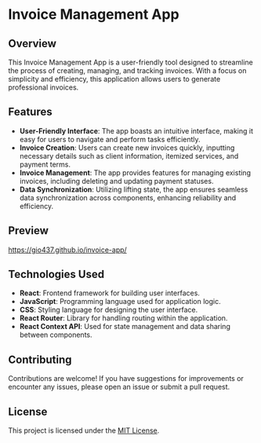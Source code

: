 # Invoice Management App

## Overview

This Invoice Management App is a user-friendly tool designed to streamline the process of creating, managing, and tracking invoices. With a focus on simplicity and efficiency, this application allows users to generate professional invoices.

## Features

- **User-Friendly Interface**: The app boasts an intuitive interface, making it easy for users to navigate and perform tasks efficiently.
- **Invoice Creation**: Users can create new invoices quickly, inputting necessary details such as client information, itemized services, and payment terms.
- **Invoice Management**: The app provides features for managing existing invoices, including deleting and updating payment statuses.
- **Data Synchronization**: Utilizing lifting state, the app ensures seamless data synchronization across components, enhancing reliability and efficiency.

## Preview

https://gio437.github.io/invoice-app/

## Technologies Used

- **React**: Frontend framework for building user interfaces.
- **JavaScript**: Programming language used for application logic.
- **CSS**: Styling language for designing the user interface.
- **React Router**: Library for handling routing within the application.
- **React Context API**: Used for state management and data sharing between components.

## Contributing

Contributions are welcome! If you have suggestions for improvements or encounter any issues, please open an issue or submit a pull request.

## License

This project is licensed under the [MIT License](LICENSE).

